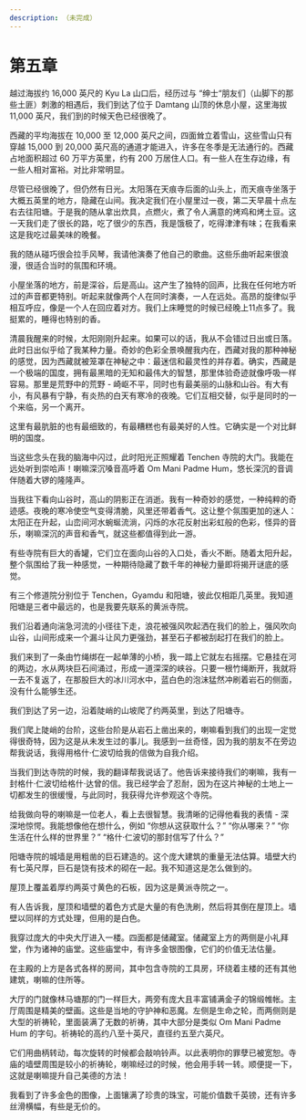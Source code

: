 ```yaml
---
description: （未完成）
---
```


# 第五章

越过海拔约 16,000 英尺的 Kyu La 山口后，经历过与 “绅士“朋友们（山脚下的那些土匪）刺激的相遇后，我们到达了位于 Damtang 山顶的休息小屋，这里海拔 11,000 英尺，我们到的时候天色已经很晚了。 

西藏的平均海拔在 10,000 至 12,000 英尺之间，四面耸立着雪山，这些雪山只有穿越 15,000 到 20,000 英尺高的通道才能进入，许多在冬季是无法通行的。西藏占地面积超过 60 万平方英里，约有 200 万居住人口。有一些人在生存边缘，有一些人相对富裕。对比非常明显。 

尽管已经很晚了，但仍然有日光。太阳落在天痕寺后面的山头上，而天痕寺坐落于大概五英里的地方，隐藏在山间。我决定我们在小屋里过一夜，第二天早晨十点左右去往阳塘。于是我的随从拿出炊具，点燃火，煮了令人满意的烤鸡和烤土豆。这一天我们走了很长的路，吃了很少的东西，我是饿极了，吃得津津有味；在我看来这是我吃过最美味的晚餐。 

我的随从碰巧很会拉手风琴，我请他演奏了他自己的歌曲。这些乐曲听起来很浪漫，很适合当时的氛围和环境。 

小屋坐落的地方，前是深谷，后是高山。这产生了独特的回声，比我在任何地方听过的声音都更特别。听起来就像两个人在同时演奏，一人在远处。高昂的旋律似乎相互呼应，像是一个人在回应着对方。我们上床睡觉的时候已经晚上11点多了。我挺累的，睡得也特别的香。

清晨我醒来的时候，太阳刚刚升起来。如果可以的话，我从不会错过日出或日落。此时日出似乎给了我某种力量。奇妙的色彩全景唤醒我内在，西藏对我的那种神秘的感觉，因为西藏就被笼罩在神秘之中：最迷信和最灵性的并存着。确实，西藏是一个极端的国度，拥有最黑暗的无知和最伟大的智慧，那里体验奇迹就像呼吸一样容易。那里是荒野中的荒野 - 崎岖不平，同时也有最美丽的山脉和山谷。有大有小，有风暴有宁静，有炎热的白天有寒冷的夜晚。它们互相交替，似乎是同时的一个来临，另一个离开。

这里有最肮脏的也有最细致的，有最糟糕也有最美好的人性。它确实是一个对比鲜明的国度。 

当这些念头在我的脑海中闪过，此时阳光正照耀着 Tenchen 寺院的大门。我能在远处听到崇哈声！喇嘛深沉嗓音高呼着 Om Mani Padme Hum，悠长深沉的音调伴随着大锣的隆隆声。 

当我往下看向山谷时，高山的阴影正在消逝。我有一种奇妙的感觉，一种纯粹的奇迹感。夜晚的寒冷使空气变得清脆，风里还带着香气。这让整个氛围更加的迷人：太阳正在升起，山峦间河水蜿蜒流淌，闪烁的水花反射出彩虹般的色彩，怪异的音乐，喇嘛深沉的声音和香气，就这些都值得到此一游。 

有些寺院有巨大的香罐，它们立在面向山谷的入口处，香火不断。随着太阳升起，整个氛围给了我一种感觉，一种期待隐藏了数千年的神秘力量即将揭开谜底的感觉。

有三个修道院分别位于 Tenchen，Gyamdu 和阳塘，彼此仅相距几英里。我知道阳塘是三者中最远的，也是我要先联系的黄派寺院。

我们沿着通向湍急河流的小径往下走，浪花被强风吹起洒在我们的脸上，强风吹向山谷，山间形成来一个漏斗让风力更强劲，甚至石子都被刮起打在我们的脸上。

我们来到了一条由竹绳绑在一起单薄的小桥，我一踏上它就左右摇摆。它悬挂在河的两边，水从两块巨石间涌过，形成一道深深的峡谷。只要一根竹绳断开，我就将一去不复返了，在那股巨大的冰川河水中，蓝白色的泡沫猛然冲刷着岩石的侧面，没有什么能够生还。

我们到达了另一边，沿着陡峭的山坡爬了约两英里，到达了阳塘寺。 

我们爬上陡峭的台阶，这些台阶是从岩石上凿出来的，喇嘛看到我们的出现一定觉得很奇特，因为这是从未发生过的事儿。我感到一丝奇怪，因为我的朋友不在旁边帮我说话，我得用格什·仁波切给我的信做为自我介绍。 

当我们到达寺院的时候，我的翻译帮我说话了。他告诉来接待我们的喇嘛，我有一封格什·仁波切给格什·达曾的信。我已经学会了忍耐，因为在这片神秘的土地上一切都发生的很缓慢，与此同时，我获得允许参观这个寺院。 

给我做向导的喇嘛是一位老人，看上去很智慧。我清晰的记得他看我的表情 - 深深地惊愕。我能想像他在想什么，例如 “你想从这获取什么？” “你从哪来？” “你生活在什么样的世界里？” “格什·仁波切的那封信写了什么？”

阳塘寺院的城墙是用粗凿的巨石建造的。这个庞大建筑的重量无法估算。墙壁大约有七英尺厚，巨石是饶有技术的砌在一起。我不知道这是怎么做到的。

屋顶上覆盖着厚约两英寸黄色的石板，因为这是黄派寺院之一。 

有人告诉我，屋顶和墙壁的着色方式是大量的有色洗刷，然后将其倒在屋顶上。墙壁以同样的方式处理，但用的是白色。 

我穿过庞大的中央大厅进入一楼。四面都是储藏室。储藏室上方的两侧是小礼拜堂，作为诸神的庙堂。这些庙堂中，有许多金银图像，它们的价值无法估量。 

在主殿的上方是各式各样的房间，其中包含寺院的工具房，环绕着主楼的还有其他建筑，喇嘛的住所等。 

大厅的门就像林马塘那的门一样巨大，两旁有庞大且丰富铺满金子的锦缎帷帐。主厅周围是精美的壁画。这些是当地的守护神和恶魔。左侧是生命之轮，而两侧则是大型的祈祷轮，里面装满了无数的祈祷，其中大部分是类似 Om Mani Padme Hum 的字句。祈祷轮的高约八至十英尺，直径约五至六英尺。 

它们用曲柄转动，每次旋转的时候都会敲响铃声。以此表明你的罪孽已被宽恕。寺庙的墙壁周围是较小的祈祷轮，喇嘛经过的时候，他会用手转一转。顺便提一下，这就是喇嘛提升自己美德的方法！ 

我看到了许多金色的图像，上面镶满了珍贵的珠宝，可能价值数千英镑，还有许多丝滑横幅，有些是无价的。



